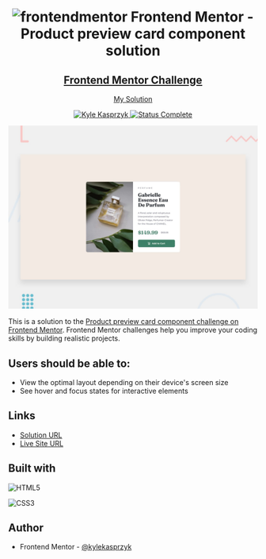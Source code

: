 <div id="top"></div>

<div align="center">
  <h1><img src="https://www.frontendmentor.io/static/images/logo-mobile.svg" alt="frontendmentor"> Frontend Mentor - Product preview card component solution</h1>
  <h2>
    <a href="https://www.frontendmentor.io/challenges/product-preview-card-component-GO7UmttRfa"><strong>Frontend Mentor Challenge</strong></a>  </h2>
    <p>
    <a href="https://www.frontendmentor.io/solutions/product-preview-card-component-Rp7ja0QZh9">My Solution</a>
  </p>
</div>

<!-- bagdes -->
<div align="center">
  <!-- profile -->
  <a href="https://www.frontendmentor.io/profile/kylekasprzyk">
    <img src="https://img.shields.io/badge/Profile-Kyle%20Kasprzyk-blue" alt="Kyle Kasprzyk">
  </a>
  <!-- status -->
    <a href="#">
    <img src="https://img.shields.io/badge/Status-Complete-brightgreen" alt="Status Complete">
  </a>
</div>

![](./design/desktop-preview.jpg)

This is a solution to the [Product preview card component challenge on Frontend Mentor](https://www.frontendmentor.io/challenges/product-preview-card-component-GO7UmttRfa). Frontend Mentor challenges help you improve your coding skills by building realistic projects. 

## Users should be able to:

- View the optimal layout depending on their device's screen size
- See hover and focus states for interactive elements

## Links

- [Solution URL](https://www.frontendmentor.io/solutions/product-preview-card-component-Rp7ja0QZh9)
- [Live Site URL](https://kylekasprzyk.github.io/Frontend-Mentor-Product-preview-card-component/)

## Built with

![HTML5](https://img.shields.io/badge/html5-%23E34F26.svg?style=plastic&logo=html5&logoColor=white)
  
![CSS3](https://img.shields.io/badge/css3-%231572B6.svg?style=plastic&logo=css3&logoColor=white)

## Author

- Frontend Mentor - [@kylekasprzyk](https://www.frontendmentor.io/profile/kylekasprzyk)
